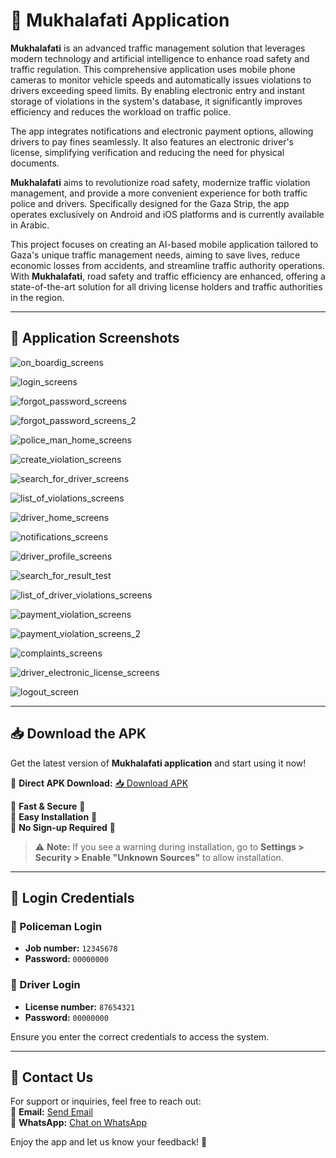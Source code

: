 # 🚀 Mukhalafati Application

**Mukhalafati** is an advanced traffic management solution that leverages modern technology and artificial intelligence to enhance road safety and traffic regulation. This comprehensive application uses mobile phone cameras to monitor vehicle speeds and automatically issues violations to drivers exceeding speed limits. By enabling electronic entry and instant storage of violations in the system's database, it significantly improves efficiency and reduces the workload on traffic police.

The app integrates notifications and electronic payment options, allowing drivers to pay fines seamlessly. It also features an electronic driver's license, simplifying verification and reducing the need for physical documents.

**Mukhalafati** aims to revolutionize road safety, modernize traffic violation management, and provide a more convenient experience for both traffic police and drivers. Specifically designed for the Gaza Strip, the app operates exclusively on Android and iOS platforms and is currently available in Arabic.

This project focuses on creating an AI-based mobile application tailored to Gaza's unique traffic management needs, aiming to save lives, reduce economic losses from accidents, and streamline traffic authority operations. With **Mukhalafati**, road safety and traffic efficiency are enhanced, offering a state-of-the-art solution for all driving license holders and traffic authorities in the region.

---

## 📱 Application Screenshots  

![on_boardig_screens](https://github.com/user-attachments/assets/337af11b-6645-46b1-a442-a0382b5515aa)

![login_screens](https://github.com/user-attachments/assets/78476828-166e-4f33-8d27-224eafda531d)

![forgot_password_screens](https://github.com/user-attachments/assets/0fd3be4e-0e77-4bcf-8ae1-f1d073baacb2)

![forgot_password_screens_2](https://github.com/user-attachments/assets/ab53260f-e44e-42e0-bec3-7e4b5939d342)

![police_man_home_screens](https://github.com/user-attachments/assets/a33b58b4-b1bd-4b8b-af6e-4095f60fb183)

![create_violation_screens](https://github.com/user-attachments/assets/54041011-34fa-4cf3-ab49-f7f9a9322d02)

![search_for_driver_screens](https://github.com/user-attachments/assets/e3265863-3978-424e-86fc-c68e90c94f99)

![list_of_violations_screens](https://github.com/user-attachments/assets/2a50fe36-f9f3-4f09-9e2d-70dbd7a3e834)

![driver_home_screens](https://github.com/user-attachments/assets/6c5a66a0-2a4a-495b-9b62-f34d3e3aa2ae)

![notifications_screens](https://github.com/user-attachments/assets/94e2b4ba-2a74-4bd9-aabe-ec3af1ce7047)

![driver_profile_screens](https://github.com/user-attachments/assets/74ba867d-7e88-49a9-afbc-831ceac04d53)

![search_for_result_test](https://github.com/user-attachments/assets/8c4e0160-518a-4616-a691-f4883defe462)

![list_of_driver_violations_screens](https://github.com/user-attachments/assets/3688d74a-3b81-4e4a-b675-3ef57ac50a8d)

![payment_violation_screens](https://github.com/user-attachments/assets/03993bad-dcbe-4cef-b251-cf8621a1d161)

![payment_violation_screens_2](https://github.com/user-attachments/assets/5e7c0974-8bfd-4f3e-8edc-ed5de2125860)

![complaints_screens](https://github.com/user-attachments/assets/4a5dc3c1-a91c-411e-88db-6be6f94af60e)

![driver_electronic_license_screens](https://github.com/user-attachments/assets/4351ee90-1e23-4a60-9f41-7722788de7a1)

![logout_screen](https://github.com/user-attachments/assets/f524351f-09b4-4622-a73e-8e28a5c89855)

---

## 📥 Download the APK  
Get the latest version of **Mukhalafati application** and start using it now!  

📌 **Direct APK Download:**   [📥 Download APK](https://drive.google.com/file/d/1oGbuR3xnizZXt9ldZrEjxZSrXU5UinVQ/view?usp=sharing)  

🔹 **Fast & Secure** 🔐  
🔹 **Easy Installation** 📲  
🔹 **No Sign-up Required** 🚀  

> ⚠ **Note:** If you see a warning during installation, go to **Settings > Security > Enable "Unknown Sources"** to allow installation.  

---

## 🔑 Login Credentials  

### 👮 Policeman Login  
- **Job number:** `12345678`  
- **Password:** `00000000`  

### 🚗 Driver Login  
- **License number:** `87654321`  
- **Password:** `00000000`  

Ensure you enter the correct credentials to access the system.  

---

## 📩 Contact Us  
For support or inquiries, feel free to reach out:  
📧 **Email:** [Send Email](https://mail.google.com/mail/?view=cm&fs=1&to=khaled.shbair12@gmail.com)       
💬 **WhatsApp:** [Chat on WhatsApp](https://wa.me/970599724037)  

Enjoy the app and let us know your feedback! 🚀
